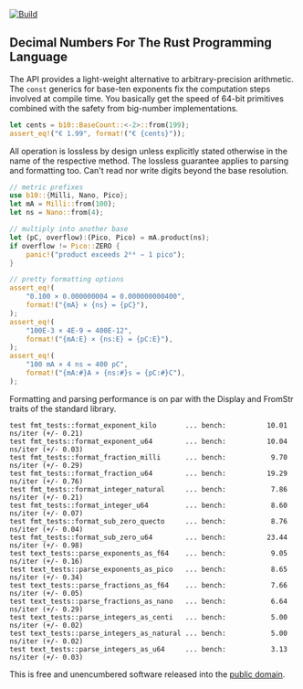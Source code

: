 [![Build](https://github.com/pascaldekloe/b10/actions/workflows/rust.yml/badge.svg)](https://github.com/pascaldekloe/b10/actions/workflows/rust.yml)

## Decimal Numbers For The Rust Programming Language

The API provides a light-weight alternative to arbitrary-precision arithmetic.
The `const` generics for base-ten exponents fix the computation steps involved
at compile time. You basically get the speed of 64-bit primitives combined with
the safety from big-number implementations.

```rust
let cents = b10::BaseCount::<-2>::from(199);
assert_eq!("€ 1.99", format!("€ {cents}"));
```

All operation is lossless by design unless explicitly stated otherwise in the
name of the respective method. The lossless guarantee applies to parsing and
formatting too. Can't read nor write digits beyond the base resolution.

```rust
// metric prefixes
use b10::{Milli, Nano, Pico};
let mA = Milli::from(100);
let ns = Nano::from(4);

// multiply into another base
let (pC, overflow):(Pico, Pico) = mA.product(ns);
if overflow != Pico::ZERO {
    panic!("product exceeds 2⁶⁴ − 1 pico");
}

// pretty formatting options
assert_eq!(
    "0.100 × 0.000000004 = 0.000000000400",
    format!("{mA} × {ns} = {pC}"),
);
assert_eq!(
    "100E-3 × 4E-9 = 400E-12",
    format!("{mA:E} × {ns:E} = {pC:E}"),
);
assert_eq!(
    "100 mA × 4 ns = 400 pC",
    format!("{mA:#}A × {ns:#}s = {pC:#}C"),
);
```

Formatting and parsing performance is on par with the Display and FromStr traits
of the standard library.

```
test fmt_tests::format_exponent_kilo       ... bench:          10.01 ns/iter (+/- 0.21)
test fmt_tests::format_exponent_u64        ... bench:          10.04 ns/iter (+/- 0.03)
test fmt_tests::format_fraction_milli      ... bench:           9.70 ns/iter (+/- 0.29)
test fmt_tests::format_fraction_u64        ... bench:          19.29 ns/iter (+/- 0.76)
test fmt_tests::format_integer_natural     ... bench:           7.86 ns/iter (+/- 0.21)
test fmt_tests::format_integer_u64         ... bench:           8.60 ns/iter (+/- 0.07)
test fmt_tests::format_sub_zero_quecto     ... bench:           8.76 ns/iter (+/- 0.04)
test fmt_tests::format_sub_zero_u64        ... bench:          23.44 ns/iter (+/- 0.98)
test text_tests::parse_exponents_as_f64    ... bench:           9.05 ns/iter (+/- 0.16)
test text_tests::parse_exponents_as_pico   ... bench:           8.65 ns/iter (+/- 0.34)
test text_tests::parse_fractions_as_f64    ... bench:           7.66 ns/iter (+/- 0.05)
test text_tests::parse_fractions_as_nano   ... bench:           6.64 ns/iter (+/- 0.29)
test text_tests::parse_integers_as_centi   ... bench:           5.00 ns/iter (+/- 0.02)
test text_tests::parse_integers_as_natural ... bench:           5.00 ns/iter (+/- 0.02)
test text_tests::parse_integers_as_u64     ... bench:           3.13 ns/iter (+/- 0.03)
```

This is free and unencumbered software released into the
[public domain](https://creativecommons.org/publicdomain/zero/1.0).
